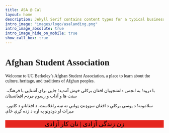 ```yaml
---
title: ASA @ Cal
layout: home
description: Jekyll Serif contains content types for a typical business website. The theme is fully responsive, blazing fast and artfully illustrated.
intro_image: "images/logo/asalanding.png"
intro_image_absolute: true
intro_image_hide_on_mobile: true
show_call_box: true
---
```


# Afghan Student Association

Welcome to UC Berkeley’s Afghan Student Association, a place to learn about the culture, heritage, and traditions of Afghan peoples.

 با درود! به انجمن دانشجویان افغان برکلی خوش آمدید؛ جایی برای آشنایی با فرهنگ، سنت ها و آداب و رسوم مردم افغانستان 
 
  سلامونه! د يوسي برکلې د افغان سټوډنټ ټولنې ته ښه راغلاست، د افغانانو د کلتور، ميراث او دودونو په اړه د زده کړې ځاې

<!-- Support of Iran button -->
<link href="https://assets.calendly.com/assets/external/widget.css" rel="stylesheet">
<script src="https://assets.calendly.com/assets/external/widget.js" type="text/javascript" async></script>
<script type="text/javascript">window.onload = function() { Calendly.initBadgeWidget({ url: 'images/iranstatement.pdf', text: 'ASA offical statement supporting Iranians', color: '#E5261F', textColor: '#ffffff', branding: undefined }); }</script>
<!-- end -->

<!-- -->
<style>
@import url(//fonts.googleapis.com/earlyaccess/notonastaliqurdudraft.css);

/* Style the body */

body { font-family: 'Noto Nastaliq Urdu Draft', serif; }

/* Header/Logo Title */
.header {
  padding: 0%;
  text-align: center;
  background: #E5261F;
  color: black;
  font-size: 20px;
}

/* Page Content */
.content {padding:10px;}
</style>
</head>
<body>

<div class="header">
  <p>زن زندگی آزادی  |  نان کار آزادی</p>
</div>
